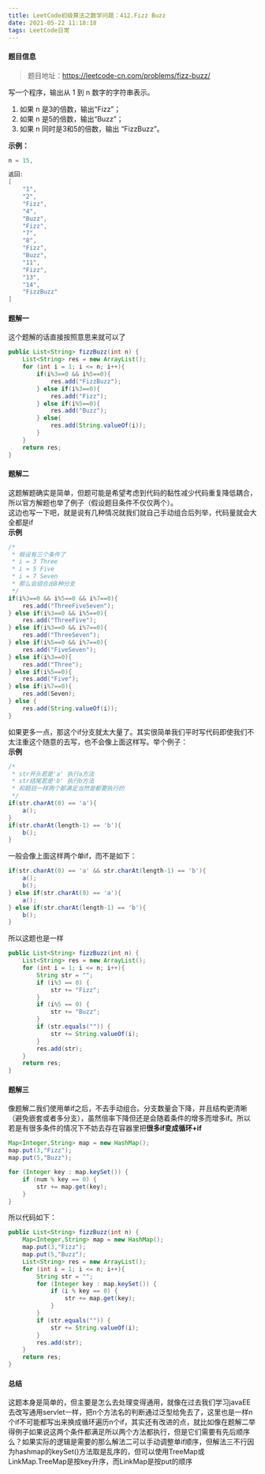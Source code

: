 ```yaml
---
title: LeetCode初级算法之数学问题：412.Fizz Buzz
date: 2021-05-22 11:18:18
tags: LeetCode日常
---
```


#### 题目信息
>题目地址：https://leetcode-cn.com/problems/fizz-buzz/

写一个程序，输出从 1 到 n 数字的字符串表示。

1. 如果 n 是3的倍数，输出“Fizz”；
2. 如果 n 是5的倍数，输出“Buzz”；
3. 如果 n 同时是3和5的倍数，输出 “FizzBuzz”。

**示例：**
```java
n = 15,

返回:
[
    "1",
    "2",
    "Fizz",
    "4",
    "Buzz",
    "Fizz",
    "7",
    "8",
    "Fizz",
    "Buzz",
    "11",
    "Fizz",
    "13",
    "14",
    "FizzBuzz"
]
```
#### 题解一
这个题解的话直接按照意思来就可以了
```java
public List<String> fizzBuzz(int n) {
	List<String> res = new ArrayList();
	for (int i = 1; i <= n; i++){
		if(i%3==0 && i%5==0){
			res.add("FizzBuzz");
		} else if(i%3==0){
			res.add("Fizz");
		} else if(i%5==0){
			res.add("Buzz");
		} else{
			res.add(String.valueOf(i));
		}
	}
	return res;
}
```
#### 题解二
这题解题确实是简单，但题可能是希望考虑到代码的黏性减少代码重复降低耦合，所以官方解题也举了例子（假设题目条件不仅仅两个）。<br>
这边也写一下吧，就是说有几种情况就我们就自己手动组合后列举，代码量就会大全都是if<br>
**示例**
```java
/*
 * 假设有三个条件了 
 * i = 3 Three
 * i = 5 Five
 * i = 7 Seven
 * 那么会组合出8种分支
 */
if(i%3==0 && i%5==0 && i%7==0){
	res.add("ThreeFiveSeven");
} else if(i%3==0 && i%5==0){
	res.add("ThreeFive");
} else if(i%3==0 && i%7==0){
	res.add("ThreeSeven");
} else if(i%5==0 && i%7==0){
	res.add("FiveSeven");
} else if(i%3==0){
	res.add("Three");
} else if(i%5==0){
	res.add("Five");
} else if(i%7==0){
	res.add(Seven);
} else {
	res.add(String.valueOf(i));
}
```
如果更多一点，那这个if分支就太大量了。其实很简单我们平时写代码即使我们不太注重这个随意的去写，也不会像上面这样写。举个例子：<br>
**示例**
```java
/*
 * str开头若是'a' 执行a方法
 * str结尾若是'b' 执行b方法
 * 和题目一样两个都满足当然是都要执行的
 */
if(str.charAt(0) == 'a'){
	a();
}
if(str.charAt(length-1) == 'b'){
	b();
}
```
一般会像上面这样两个单if，而不是如下：
```java
if(str.charAt(0) == 'a' && str.charAt(length-1) == 'b'){
	a();
	b();
} else if(str.charAt(0) == 'a'){
	a();
} else if(str.charAt(length-1) == 'b'){
	b();
}
```
所以这题也是一样
```java
public List<String> fizzBuzz(int n) {
	List<String> res = new ArrayList();
	for (int i = 1; i <= n; i++){
		String str = "";
		if (i%3 == 0) {
			str += "Fizz";
		}
		if (i%5 == 0) {
			str += "Buzz";
		}
		if (str.equals("")) {
			str += String.valueOf(i);
		}
		res.add(str);
	}
	return res;
}
```

#### 题解三
像题解二我们使用单if之后，不去手动组合。分支数量会下降，并且结构更清晰（避免嵌套或者多分支），虽然倍率下降但还是会随着条件的增多而增多if。所以若是有很多条件的情况下不妨去存在容器里把**很多if变成循环+if**
```java
Map<Integer,String> map = new HashMap();
map.put(3,"Fizz");
map.put(5,"Buzz");
```
```java
for (Integer key : map.keySet()) {
	if (num % key == 0) {
		str += map.get(key);
	}
}
```
所以代码如下：
```java
public List<String> fizzBuzz(int n) {
	Map<Integer,String> map = new HashMap();
	map.put(3,"Fizz");
	map.put(5,"Buzz");
	List<String> res = new ArrayList();
	for (int i = 1; i <= n; i++){
		String str = "";
		for (Integer key : map.keySet()) {
			if (i % key == 0) {
				str += map.get(key);
			}
		}
		if (str.equals("")) {
			str += String.valueOf(i);
		}
		res.add(str);
	}
	return res;
}
```

#### 总结
这题本身是简单的，但主要是怎么去处理变得通用，就像在过去我们学习javaEE去改写通用servlet一样，把n个方法名的判断通过泛型给免去了，这里也是一样n个if不可能都写出来换成循环遍历n个if，其实还有改进的点，就比如像在题解二举得例子如果说这两个条件都满足所以两个方法都执行，但是它们需要有先后顺序么？如果实际的逻辑是需要的那么解法二可以手动调整单if顺序，但解法三不行因为hashmap的keySet()方法取是乱序的，但可以使用TreeMap或LinkMap.TreeMap是按key升序，而LinkMap是按put的顺序